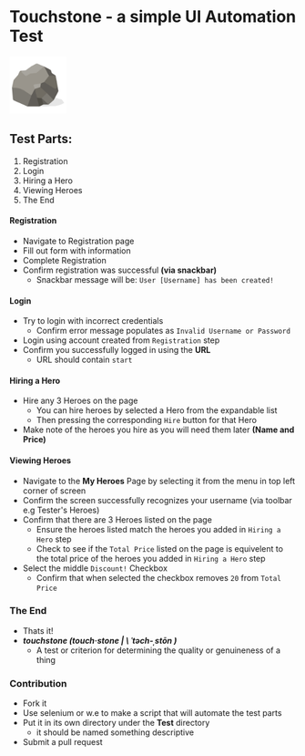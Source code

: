 # Touchstone - a simple UI Automation Test
<img src="touchstone.png" alt="drawing" width="100"/>

## Test Parts:

1. Registration
2. Login
3. Hiring a Hero
4. Viewing Heroes
5. The End


#### Registration
* Navigate to Registration page
* Fill out form with information
* Complete Registration
* Confirm registration was successful **(via snackbar)**
  * Snackbar message will be: ``` User [Username] has been created! ```

#### Login
* Try to login with incorrect credentials
  - Confirm error message populates as ```Invalid Username or Password```
* Login using account created from ```Registration``` step
* Confirm you successfully logged in using the **URL**
  * URL should contain ```start```

#### Hiring a Hero
* Hire any 3 Heroes on the page
  - You can hire heroes by selected a Hero from the expandable list
  - Then pressing the corresponding ```Hire``` button for that Hero
* Make note of the heroes you hire as you will need them later **(Name and Price)**

#### Viewing Heroes
* Navigate to the **My Heroes** Page by selecting it from the menu in top left corner of screen
* Confirm the screen successfully recognizes your username (via toolbar e.g Tester's Heroes)
* Confirm that there are 3 Heroes listed on the page
  - Ensure the heroes listed match the heroes you added in ```Hiring a Hero``` step
  - Check to see if the ```Total Price``` listed on the page is equivelent to the total price of the heroes you added in ```Hiring a Hero``` step
* Select the middle ```Discount!``` Checkbox
  - Confirm that when selected the checkbox removes ```20``` from ```Total Price```


### The End
* Thats it!
* ***touchstone (touch·​stone | \ ˈtəch-ˌstōn  \)***
  *  A test or criterion for determining the quality or genuineness of a thing

### Contribution
* Fork it
* Use selenium or w.e to make a script that will automate the test parts
* Put it in its own directory under the **Test** directory
    * it should be named something descriptive
* Submit a pull request
